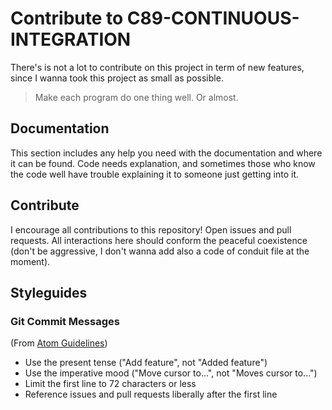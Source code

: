 # Contribute to C89-CONTINUOUS-INTEGRATION

There's is not a lot to contribute on this project in term of new features, since I wanna took this project as small as possible.

> Make each program do one thing well. Or almost.

## Documentation

This section includes any help you need with the documentation and where it can be found. Code needs explanation, and sometimes those who know the code well have trouble explaining it to someone just getting into it.

## Contribute

I encourage all contributions to this repository! Open issues and pull requests. All interactions here should conform the peaceful coexistence (don't be aggressive, I don't wanna add also a code of conduit file at the moment).

## Styleguides

### Git Commit Messages

(From [Atom Guidelines](https://github.com/atom/atom/blob/master/CONTRIBUTING.md#styleguides))

* Use the present tense ("Add feature", not "Added feature")
* Use the imperative mood ("Move cursor to...", not "Moves cursor to...")
* Limit the first line to 72 characters or less
* Reference issues and pull requests liberally after the first line